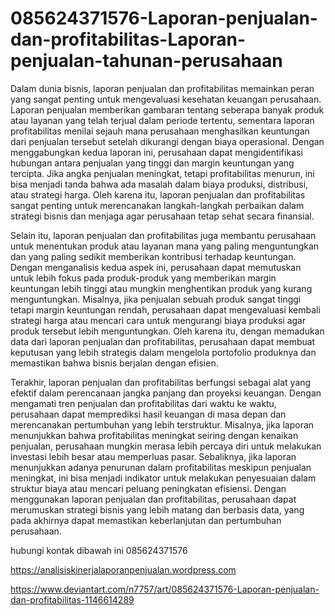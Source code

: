 # 085624371576-Laporan-penjualan-dan-profitabilitas-Laporan-penjualan-tahunan-perusahaan

Dalam dunia bisnis, laporan penjualan dan profitabilitas memainkan peran yang sangat penting untuk mengevaluasi kesehatan keuangan perusahaan. Laporan penjualan memberikan gambaran tentang seberapa banyak produk atau layanan yang telah terjual dalam periode tertentu, sementara laporan profitabilitas menilai sejauh mana perusahaan menghasilkan keuntungan dari penjualan tersebut setelah dikurangi dengan biaya operasional. Dengan menggabungkan kedua laporan ini, perusahaan dapat mengidentifikasi hubungan antara penjualan yang tinggi dan margin keuntungan yang tercipta. Jika angka penjualan meningkat, tetapi profitabilitas menurun, ini bisa menjadi tanda bahwa ada masalah dalam biaya produksi, distribusi, atau strategi harga. Oleh karena itu, laporan penjualan dan profitabilitas sangat penting untuk merencanakan langkah-langkah perbaikan dalam strategi bisnis dan menjaga agar perusahaan tetap sehat secara finansial.

Selain itu, laporan penjualan dan profitabilitas juga membantu perusahaan untuk menentukan produk atau layanan mana yang paling menguntungkan dan yang paling sedikit memberikan kontribusi terhadap keuntungan. Dengan menganalisis kedua aspek ini, perusahaan dapat memutuskan untuk lebih fokus pada produk-produk yang memberikan margin keuntungan lebih tinggi atau mungkin menghentikan produk yang kurang menguntungkan. Misalnya, jika penjualan sebuah produk sangat tinggi tetapi margin keuntungan rendah, perusahaan dapat mengevaluasi kembali strategi harga atau mencari cara untuk mengurangi biaya produksi agar produk tersebut lebih menguntungkan. Oleh karena itu, dengan memadukan data dari laporan penjualan dan profitabilitas, perusahaan dapat membuat keputusan yang lebih strategis dalam mengelola portofolio produknya dan memastikan bahwa bisnis berjalan dengan efisien.

Terakhir, laporan penjualan dan profitabilitas berfungsi sebagai alat yang efektif dalam perencanaan jangka panjang dan proyeksi keuangan. Dengan mengamati tren penjualan dan profitabilitas dari waktu ke waktu, perusahaan dapat memprediksi hasil keuangan di masa depan dan merencanakan pertumbuhan yang lebih terstruktur. Misalnya, jika laporan menunjukkan bahwa profitabilitas meningkat seiring dengan kenaikan penjualan, perusahaan mungkin merasa lebih percaya diri untuk melakukan investasi lebih besar atau memperluas pasar. Sebaliknya, jika laporan menunjukkan adanya penurunan dalam profitabilitas meskipun penjualan meningkat, ini bisa menjadi indikator untuk melakukan penyesuaian dalam struktur biaya atau mencari peluang peningkatan efisiensi. Dengan menggunakan laporan penjualan dan profitabilitas, perusahaan dapat merumuskan strategi bisnis yang lebih matang dan berbasis data, yang pada akhirnya dapat memastikan keberlanjutan dan pertumbuhan perusahaan.

hubungi kontak dibawah ini
085624371576

https://analisiskinerjalaporanpenjualan.wordpress.com

https://www.deviantart.com/n7757/art/085624371576-Laporan-penjualan-dan-profitabilitas-1146614289

